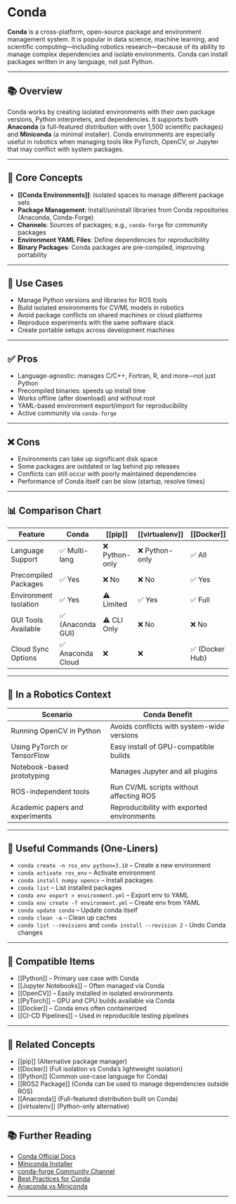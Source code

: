# Conda

**Conda** is a cross-platform, open-source package and environment management system. It is popular in data science, machine learning, and scientific computing—including robotics research—because of its ability to manage complex dependencies and isolate environments. Conda can install packages written in any language, not just Python.

---

## 📚 Overview

Conda works by creating isolated environments with their own package versions, Python interpreters, and dependencies. It supports both **Anaconda** (a full-featured distribution with over 1,500 scientific packages) and **Miniconda** (a minimal installer). Conda environments are especially useful in robotics when managing tools like PyTorch, OpenCV, or Jupyter that may conflict with system packages.

---

## 🧠 Core Concepts

- **[[Conda Environments]]**: Isolated spaces to manage different package sets
- **Package Management**: Install/uninstall libraries from Conda repositories (Anaconda, Conda-Forge)
- **Channels**: Sources of packages; e.g., `conda-forge` for community packages
- **Environment YAML Files**: Define dependencies for reproducibility
- **Binary Packages**: Conda packages are pre-compiled, improving portability

---

## 🧰 Use Cases

- Manage Python versions and libraries for ROS tools
- Build isolated environments for CV/ML models in robotics
- Avoid package conflicts on shared machines or cloud platforms
- Reproduce experiments with the same software stack
- Create portable setups across development machines

---

## ✅ Pros

- Language-agnostic: manages C/C++, Fortran, R, and more—not just Python
- Precompiled binaries: speeds up install time
- Works offline (after download) and without root
- YAML-based environment export/import for reproducibility
- Active community via `conda-forge`

---

## ❌ Cons

- Environments can take up significant disk space
- Some packages are outdated or lag behind pip releases
- Conflicts can still occur with poorly maintained dependencies
- Performance of Conda itself can be slow (startup, resolve times)

---

## 📊 Comparison Chart

| Feature                 | Conda            | [[pip]]           | [[virtualenv]]    | [[Docker]]        | [[venv]]          |
|-------------------------|------------------|-------------------|-------------------|-------------------|-------------------|
| Language Support        | ✅ Multi-lang     | ❌ Python-only     | ❌ Python-only     | ✅ All             | ❌ Python-only     |
| Precompiled Packages    | ✅ Yes            | ❌ No              | ❌ No              | ✅ Yes             | ❌ No              |
| Environment Isolation   | ✅ Yes            | ⚠️ Limited         | ✅ Yes             | ✅ Full            | ✅ Yes             |
| GUI Tools Available     | ✅ (Anaconda GUI) | ⚠️ CLI Only        | ❌ No              | ❌ No              | ❌ No              |
| Cloud Sync Options      | ✅ Anaconda Cloud | ❌                | ❌                 | ✅ (Docker Hub)    | ❌ No              |

---

## 🤖 In a Robotics Context

| Scenario                          | Conda Benefit                             |
|-----------------------------------|-------------------------------------------|
| Running OpenCV in Python          | Avoids conflicts with system-wide versions |
| Using PyTorch or TensorFlow       | Easy install of GPU-compatible builds     |
| Notebook-based prototyping        | Manages Jupyter and all plugins           |
| ROS-independent tools             | Run CV/ML scripts without affecting ROS   |
| Academic papers and experiments   | Reproducibility with exported environments|

---

## 🔧 Useful Commands (One-Liners)

- `conda create -n ros_env python=3.10` – Create a new environment  
- `conda activate ros_env` – Activate environment  
- `conda install numpy opencv` – Install packages  
- `conda list` – List installed packages  
- `conda env export > environment.yml` – Export env to YAML  
- `conda env create -f environment.yml` – Create env from YAML  
- `conda update conda` – Update conda itself  
- `conda clean -a` – Clean up caches
- `conda list --revisions` and `conda install --revision 2` - Undo Conda changes

---

## 🔧 Compatible Items

- [[Python]] – Primary use case with Conda  
- [[Jupyter Notebooks]] – Often managed via Conda  
- [[OpenCV]] – Easily installed in isolated environments  
- [[PyTorch]] – GPU and CPU builds available via Conda  
- [[Docker]] – Conda envs often containerized  
- [[CI-CD Pipelines]] – Used in reproducible testing pipelines  

---

## 🔗 Related Concepts

- [[pip]] (Alternative package manager)  
- [[Docker]] (Full isolation vs Conda’s lightweight isolation)  
- [[Python]] (Common use-case language for Conda)  
- [[ROS2 Package]] (Conda can be used to manage dependencies outside ROS)  
- [[Anaconda]] (Full-featured distribution built on Conda)  
- [[virtualenv]] (Python-only alternative)

---

## 📚 Further Reading

- [Conda Official Docs](https://docs.conda.io/)
- [Miniconda Installer](https://docs.conda.io/en/latest/miniconda.html)
- [conda-forge Community Channel](https://conda-forge.org/)
- [Best Practices for Conda](https://docs.conda.io/projects/conda/en/latest/user-guide/tasks/manage-environments.html)
- [Anaconda vs Miniconda](https://docs.conda.io/projects/conda/en/latest/user-guide/install/download.html)

---
